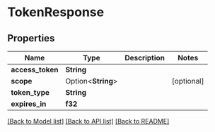 # TokenResponse

## Properties

Name | Type | Description | Notes
------------ | ------------- | ------------- | -------------
**access_token** | **String** |  | 
**scope** | Option<**String**> |  | [optional]
**token_type** | **String** |  | 
**expires_in** | **f32** |  | 

[[Back to Model list]](../README.md#documentation-for-models) [[Back to API list]](../README.md#documentation-for-api-endpoints) [[Back to README]](../README.md)


